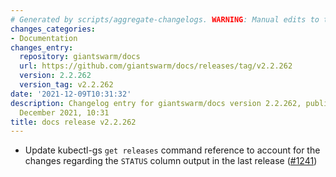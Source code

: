 ```yaml
---
# Generated by scripts/aggregate-changelogs. WARNING: Manual edits to this files will be overwritten.
changes_categories:
- Documentation
changes_entry:
  repository: giantswarm/docs
  url: https://github.com/giantswarm/docs/releases/tag/v2.2.262
  version: 2.2.262
  version_tag: v2.2.262
date: '2021-12-09T10:31:32'
description: Changelog entry for giantswarm/docs version 2.2.262, published on 09
  December 2021, 10:31
title: docs release v2.2.262
---
```


- Update kubectl-gs `get releases` command reference to account for the changes regarding the `STATUS` column output in the last release ([#1241](https://github.com/giantswarm/docs/pull/1241))
